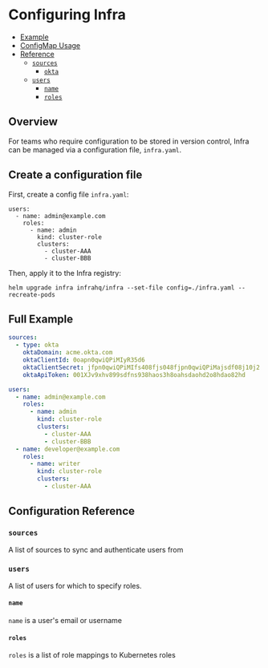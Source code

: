 # Configuring Infra

* [Example](#example)
* [ConfigMap Usage](#configmap-usage)
* [Reference](#reference)
  * [`sources`](#sources)
    * [`okta`](#okta)
  * [`users`](#users)
    * [`name`](#user)
    * [`roles`](#roles)

## Overview

For teams who require configuration to be stored in version control, Infra can be managed via a configuration file, `infra.yaml`.

## Create a configuration file

First, create a config file `infra.yaml`:

```
users:
  - name: admin@example.com
    roles:
      - name: admin
        kind: cluster-role
        clusters:
          - cluster-AAA
          - cluster-BBB
```

Then, apply it to the Infra registry:

```
helm upgrade infra infrahq/infra --set-file config=./infra.yaml --recreate-pods
```

## Full Example

```yaml
sources:
  - type: okta
    oktaDomain: acme.okta.com
    oktaClientId: 0oapn0qwiQPiMIyR35d6
    oktaClientSecret: jfpn0qwiQPiMIfs408fjs048fjpn0qwiQPiMajsdf08j10j2
    oktaApiToken: 001XJv9xhv899sdfns938haos3h8oahsdaohd2o8hdao82hd

users:
  - name: admin@example.com
    roles:
      - name: admin
        kind: cluster-role
        clusters:
          - cluster-AAA
          - cluster-BBB
  - name: developer@example.com
    roles:
      - name: writer
        kind: cluster-role
        clusters:
          - cluster-AAA
```

## Configuration Reference

### `sources`

A list of sources to sync and authenticate users from

### `users`

A list of users for which to specify roles.

#### `name`

`name` is a user's email or username

#### `roles`

`roles` is a list of role mappings to Kubernetes roles
